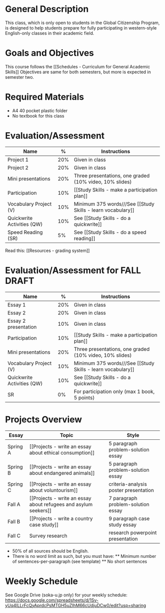 # General Description
This class, which is only open to students in the Global Citizenship Program, is designed to help students prepare for fully participating in western-style English-only classes in their academic field.

# Goals and Objectives
This course follows the [[Schedules - Curriculum for General Academic Skills]]
Objectives are same for both semesters, but more is expected in semester two.

# Required Materials
* A4 40 pocket plastic folder
* No textbook for this class

# Evaluation/Assessment
Name                        |%      |Instructions
----------------------------|-------|-------------
Project 1                   |20%    |Given in class
Project 2                   |20%    |Given in class
Mini presentations          |20%    |Three presentations, one graded (10% video, 10% slides)
Participation               |10%    |[[Study Skills - make a participation plan]]    
Vocabulary Project (V)      |10%    |Minimum 375 words///See [[Study Skills - learn vocabulary]]
Quickwrite Activities (QW)  |10%    |See [[Study Skills - do a quickwrite]]    
Speed Reading (SR)          |5%     |See [[Study Skills - do a speed reading]]    


Read this: [[Resources - grading system]]

# Evaluation/Assessment for FALL DRAFT
Name                        |%      |Instructions
----------------------------|-------|-------------
Essay 1  					|20%    |Given in class
Essay 2  					|20%    |Given in class
Essay 2 presentation         |10%    |Given in class
Participation               |10%    |[[Study Skills - make a participation plan]]    
Mini presentations          |20%    |Three presentations, one graded (10% video, 10% slides)
Vocabulary Project (V)      |10%    |Minimum 375 words///See [[Study Skills - learn vocabulary]]
Quickwrite Activities (QW)  |10%    |See [[Study Skills - do a quickwrite]]    
SR 							|0%		|For participation only (max 1 book, 5 points)



# Projects Overview
|Essay		|Topic						 										|Style
|------------|--------------------------- 										|--------------
|Spring A	|[[Projects - write an essay about ethical consumption]]			|5 paragraph problem-solution essay
|Spring B	|[[Projects - write an essay about endangered animals]]				|5 paragraph problem-solution essay
|Spring C	|[[Projects - write an essay about voluntourism]]	                |criteria-analysis poster presentation
|Fall A		|[[Projects - write an essay about refugees and asylum seekers]]	|7 paragraph problem-solution essay
|Fall B		|[[Projects - write a country case study]]                          |9 paragraph case study essay
|Fall C		|Survey research							                |research powerpoint presentation

* 50% of all sources should be English.
* There is no word limit as such, but you must have:
** Minimum number of sentences-per-paragraph (see template)
** No short sentences



# Weekly Schedule
See Google Drive (soka-u.jp only) for your weekly schedule: https://docs.google.com/spreadsheets/d/1Sv-yUq4ILLrFcQyAprdcPsMTGH5uZIhM66cUdjuDCw0/edit?usp=sharing
